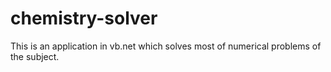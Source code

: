 # chemistry-solver
This is an application in vb.net which solves most of numerical problems of the subject.
